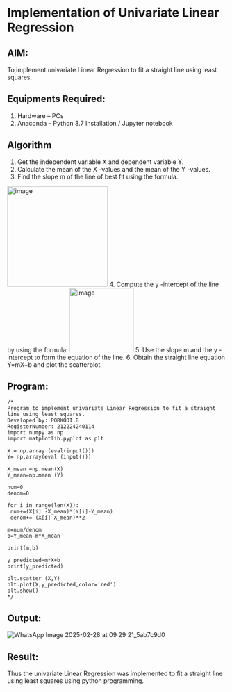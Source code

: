 # Implementation of Univariate Linear Regression
## AIM:
To implement univariate Linear Regression to fit a straight line using least squares.

## Equipments Required:
1. Hardware – PCs
2. Anaconda – Python 3.7 Installation / Jupyter notebook

## Algorithm
1. Get the independent variable X and dependent variable Y.
2. Calculate the mean of the X -values and the mean of the Y -values.
3. Find the slope m of the line of best fit using the formula. 
<img width="231" alt="image" src="https://user-images.githubusercontent.com/93026020/192078527-b3b5ee3e-992f-46c4-865b-3b7ce4ac54ad.png">
4. Compute the y -intercept of the line by using the formula:
<img width="148" alt="image" src="https://user-images.githubusercontent.com/93026020/192078545-79d70b90-7e9d-4b85-9f8b-9d7548a4c5a4.png">
5. Use the slope m and the y -intercept to form the equation of the line.
6. Obtain the straight line equation Y=mX+b and plot the scatterplot.

## Program:
```
/*
Program to implement univariate Linear Regression to fit a straight line using least squares.
Developed by: PORKODI.B
RegisterNumber: 212224240114
import numpy as np
import matplotlib.pyplot as plt

X = np.array (eval(input()))
Y= np.array(eval (input()))

X_mean =np.mean(X)
Y_mean=np.mean (Y)

num=0 
denom=0

for i in range(len(X)):
 num+=(X[i] -X_mean)*(Y[i]-Y_mean) 
 denom+= (X[i]-X_mean)**2

m=num/denom
b=Y_mean-m*X_mean

print(m,b)

y_predicted=m*X+b
print(y_predicted)

plt.scatter (X,Y)
plt.plot(X,y_predicted,color='red')
plt.show()  
*/
```

## Output:

![WhatsApp Image 2025-02-28 at 09 29 21_5ab7c9d0](https://github.com/user-attachments/assets/8a089261-5a27-43c8-a5d1-04bccb9e87cc)



## Result:
Thus the univariate Linear Regression was implemented to fit a straight line using least squares using python programming.
